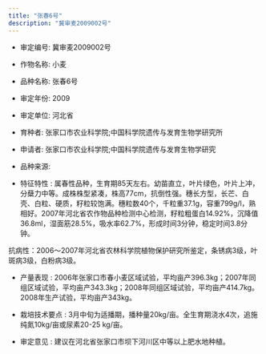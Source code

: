 ```yaml
---
title: "张春6号"
description: "冀审麦2009002号"
---
```

* 审定编号:  冀审麦2009002号

*  作物名称:  小麦

*  品种名称:  张春6号

*  审定年份:  2009

*  审定单位:  河北省

* 育种者:  张家口市农业科学院;中国科学院遗传与发育生物学研究所

*  申请者:  张家口市农业科学院;中国科学院遗传与发育生物学研究

*  品种来源:  

*  特征特性 : 
属春性品种，生育期85天左右。幼苗直立，叶片绿色，叶片上冲，分蘖力中等。成株株型紧凑，株高77cm，抗倒性强。穗长方型，长芒、白壳、白粒、硬质，籽粒较饱满。穗粒数40个，千粒重37.1g，容重799g/l，熟相好。2007年河北省农作物品种检测中心检测，籽粒粗蛋白14.92%，沉降值36.8ml，湿面筋28.5%，吸水率62.7%，形成时间3分钟，稳定时间3.8分钟。
抗病性：2006～2007年河北省农林科学院植物保护研究所鉴定，条锈病3级，叶斑病3级，白粉病3级。
 
*  产量表现 : 
2006年张家口市春小麦区域试验，平均亩产396.3kg；2007年同组区域试验，平均亩产343.3kg；2008年同组区域试验，平均亩产414.7kg。2008年生产试验，平均亩产343kg。

*  栽培技术要点 : 
3月中旬为适播期，播种量20kg/亩。全生育期浇水4次，追施纯氮10kg/亩或尿素20-25 kg/亩。

*  审定意见 : 
建议在河北省张家口市坝下河川区中等以上肥水地种植。
